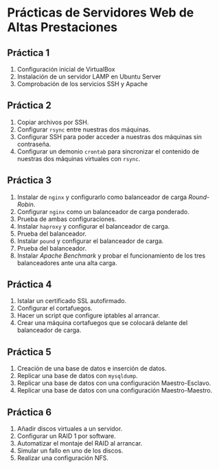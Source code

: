 # Prácticas de Servidores Web de Altas Prestaciones

## Práctica 1
1. Configuración inicial de VirtualBox
2. Instalación de un servidor LAMP en Ubuntu Server
3. Comprobación de los servicios SSH y Apache

## Práctica 2
1. Copiar archivos por SSH.
2. Configurar `rsync` entre nuestras dos máquinas.
3. Configurar SSH para poder acceder a nuestras dos máquinas sin contraseña.
4. Configurar un demonio `crontab` para sincronizar el contenido de nuestras dos máquinas virtuales con `rsync`.

## Práctica 3
1. Instalar de `nginx` y configurarlo como balanceador de carga _Round-Robin_.
2. Configurar `nginx` como un balanceador de carga ponderado.
3. Prueba de ambas configuraciones.
4. Instalar `haproxy` y configurar el balanceador de carga.
5. Prueba del balanceador.
6. Instalar `pound` y configurar el balanceador de carga.
7. Prueba del balanceador.
8. Instalar _Apache Benchmark_ y probar el funcionamiento de los tres balanceadores ante una alta carga.

## Práctica 4
1. Istalar un certificado SSL autofirmado.
2. Configurar el cortafuegos.
3. Hacer un script que configure iptables al arrancar.
4. Crear una máquina cortafuegos que se colocará delante del balanceador de carga.

## Práctica 5
1. Creación de una base de datos e inserción de datos.
2. Replicar una base de datos con `mysqldump`.
3. Replicar una base de datos con una configuración Maestro-Esclavo.
4. Replicar una base de datos con una configuración Maestro-Maestro.

## Práctica 6
1. Añadir discos virtuales a un servidor.
2. Configurar un RAID 1 por software.
3. Automatizar el montaje del RAID al arrancar.
4. Simular un fallo en uno de los discos.
5. Realizar una configuración NFS.
